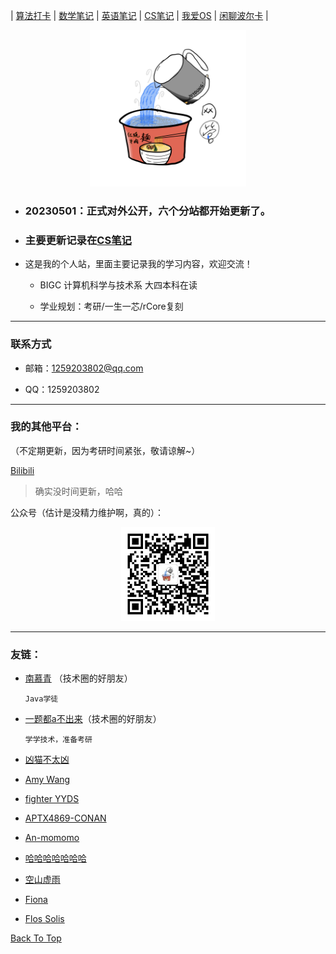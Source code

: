 <div id="top"></div>

| [算法打卡](https://alg.haohaha.cn) | [数学笔记](https://math.haohaha.cn) | [英语笔记](https://eng.haohaha.cn) | [CS笔记](https://cs.haohaha.cn) | [我爱OS](https://os.haohaha.cn) | [闲聊波尔卡](https://chat.haohaha.cn) |

<div align="center">
	<img src="./pic/haohaha.PNG" width="250px">
</div>

- ### 20230501：正式对外公开，六个分站都开始更新了。

- ### 主要更新记录在[CS笔记](https://cs.haohaha.cn)

- 这是我的个人站，里面主要记录我的学习内容，欢迎交流！

  - BIGC 计算机科学与技术系 大四本科在读

  - 学业规划：考研/一生一芯/rCore复刻

---

### 联系方式

  - 邮箱：1259203802@qq.com

  - QQ：1259203802

---

### 我的其他平台：

（不定期更新，因为考研时间紧张，敬请谅解~）

[Bilibili](https://space.bilibili.com/1436476753)

> 确实没时间更新，哈哈

公众号（估计是没精力维护啊，真的）：

<div align="center">
	<img src="./pic/QRCode.jpg" width="150px">
</div>

---

### 友链：

- [南慕青](https://cecilia.cool) （技术圈的好朋友）

  `Java学徒`
  
- [一题都a不出来](https://github.com/SobSobDu/share-personal-note)（技术圈的好朋友）

  `学学技术，准备考研`

- [凶猫不太凶](https://xmbtx.github.io/xmbtx-blog/)

- [Amy Wang](https://amywang5.github.io/Amyhhh-blog/)

- [fighter YYDS](https://fighteryyds.github.io/fy-blog/)

- [APTX4869-CONAN](https://aptx4869-conan.github.io/zzp-blog/)

- [An-momomo](https://an-momomo.github.io/mo-blog/)

- [哈哈哈哈哈哈哈](https://zrqiq.github.io/zrq-blog/)

- [空山虚雨](https://kongshanxuyu.github.io/zh-blog/)

- [Fiona](https://fiona010203.github.io/Fiona/)

- [Flos Solis](https://flossolis.github.io/)





[Back To Top](#top)
